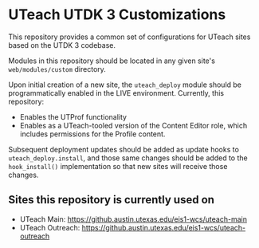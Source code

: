 # UTeach UTDK 3 Customizations
This repository provides a common set of configurations for UTeach sites based on the UTDK 3 codebase.

Modules in this repository should be located in any given site's `web/modules/custom` directory.

Upon initial creation of a new site, the `uteach_deploy` module should be programmatically enabled in the LIVE environment. Currently, this repository:

- Enables the UTProf functionality
- Enables as a UTeach-tooled version of the Content Editor role, which includes permissions for the Profile content.

Subsequent deployment updates should be added as update hooks to `uteach_deploy.install`, and those same changes should be added to the `hook_install()` implementation so that new sites will receive those changes.

## Sites this repository is currently used on
- UTeach Main: https://github.austin.utexas.edu/eis1-wcs/uteach-main
- UTeach Outreach: https://github.austin.utexas.edu/eis1-wcs/uteach-outreach